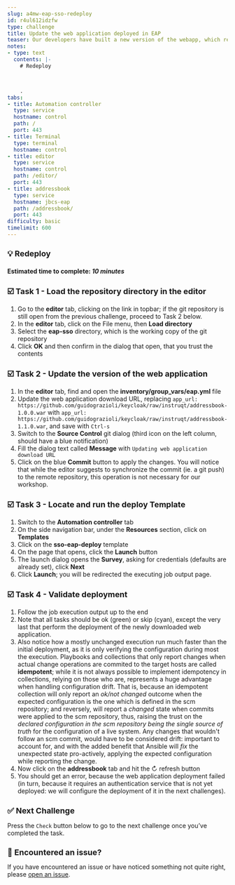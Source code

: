 ```yaml
---
slug: a4mw-eap-sso-redeploy
id: r4ul612idzfw
type: challenge
title: Update the web application deployed in EAP
teaser: Our developers have built a new version of the webapp, which requires authentication
notes:
- type: text
  contents: |-
    # Redeploy



    .
tabs:
- title: Automation controller
  type: service
  hostname: control
  path: /
  port: 443
- title: Terminal
  type: terminal
  hostname: control
- title: editor
  type: service
  hostname: control
  path: /editor/
  port: 443
- title: addressbook
  type: service
  hostname: jbcs-eap
  path: /addressbook/
  port: 443
difficulty: basic
timelimit: 600
---
```

 💡 Redeploy
===
#### Estimated time to complete: *10 minutes*<p>


☑️ Task 1 - Load the repository directory in the editor
===

1. Go to the **editor** tab, clicking on the link in topbar; if the git repository is still open from the previous challenge, proceed to Task 2 below.
2. In the **editor** tab, click on the File menu, then **Load directory**
3. Select the **eap-sso** directory, which is the working copy of the git repository
4. Click **OK** and then confirm in the dialog that open, that you trust the contents


☑️ Task 2 - Update the version of the web application
===

1. In the **editor** tab, find and open the **inventory/group_vars/eap.yml** file
2. Update the web application download URL, replacing `app_url: https://github.com/guidograzioli/keycloak/raw/instruqt/addressbook-1.0.0.war` with `app_url: https://github.com/guidograzioli/keycloak/raw/instruqt/addressbook-1.1.0.war`, and save with `Ctrl-s`
3. Switch to the **Source Control** git dialog (third icon on the left column, should have a blue notification)
4. Fill the dialog text called **Message** with `Updating web application download URL`
5. Click on the blue **Commit** button to apply the changes. You will notice that while the editor suggests to synchronize the commit (ie. a git push) to the remote repository, this operation is not necessary for our workshop.


☑️ Task 3 - Locate and run the deploy Template
===

1. Switch to the **Automation controller** tab
2. On the side navigation bar, under the **Resources** section, click on **Templates**
3. Click on the **sso-eap-deploy** template
4. On the page that opens, click the **Launch** button
5. The launch dialog opens the **Survey**, asking for credentials (defaults are already set), click **Next**
6. Click **Launch**; you will be redirected the executing job output page.


☑️ Task 4 - Validate deployment
===

1. Follow the job execution output up to the end
2. Note that all tasks should be ok (green) or skip (cyan), except the very last that perform the deployment of the newly downloaded web application.
3. Also notice how a mostly unchanged execution run much faster than the initial deployment, as it is only verifying the configuration during most the execution. Playbooks
and collections that only report changes when actual change operations are commited to the target hosts are called **idempotent**; while it is not always possible
to implement idempotency in collections, relying on those who are, represents a huge advantage when handling configuration drift. That is, because an idempotent collection
will only report an _ok/not changed_ outcome when the expected configuration is the one which is defined in the scm repository; and reversely, will report a _changed_ state when commits were applied to the scm repository, thus, raising the trust on the _declared configuration in the scm repository being the single source of truth_ for the configuration of a live system. Any changes that wouldn't follow an scm commit, would have to be considered drift: important to account for, and with the added benefit that Ansible will _fix_ the unexpected state pro-actively, applying the expected configuration while reporting the change.
4. Now click on the **addressbook** tab and hit the ↻ refresh button
5. You should get an error, because the web application deployment failed (in turn, because it requires an authentication service that is not yet deployed: we will configure the deployment of it in the next challenges).


✅ Next Challenge
===
Press the `Check` button below to go to the next challenge once you’ve completed the task.

🐛 Encountered an issue?
====

If you have encountered an issue or have noticed something not quite right, please [open an issue](https://github.com/ansible-middleware/instruqt/issues/new?labels=a4mw-eap-sso&title=Issue+with+Deploy+Red+Hat+Single+Sign-On+with+Ansible+for+Middleware+collections+slug+ID:+a4mw-eap-sso-redeploy&assignees=guidograzioli).

<style type="text/css" rel="stylesheet">
  .lightbox {
    display: none;
    position: fixed;
    justify-content: center;
    align-items: center;
    z-index: 999;
    top: 0;
    left: 0;
    right: 0;
    bottom: 0;
    padding: 1rem;
    background: rgba(0, 0, 0, 0.8);
    margin-left: auto;
    margin-right: auto;
    margin-top: auto;
    margin-bottom: auto;
  }
  .lightbox:target {
    display: flex;
  }
  .lightbox img {
    /* max-height: 100% */
    max-width: 60%;
    max-height: 60%;
  }
  img {
    display: block;
    margin-left: auto;
    margin-right: auto;
  }
  h1 {
    font-size: 18px;
  }
    h2 {
    font-size: 16px;
    font-weight: 600
  }
    h3 {
    font-size: 14px;
    font-weight: 600
  }
  p span {
    font-size: 14px;
  }
  ul li span {
    font-size: 14px
  }
</style>
